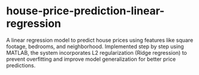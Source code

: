 # house-price-prediction-linear-regression
A linear regression model to predict house prices using features like square footage, bedrooms, and neighborhood. Implemented step by step using MATLAB, the system incorporates L2 regularization (Ridge regression) to prevent overfitting and improve model generalization for better price predictions.
